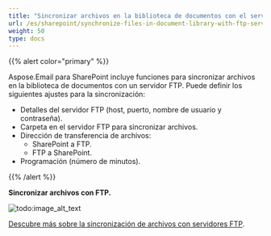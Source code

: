 ```yaml
---
title: "Sincronizar archivos en la biblioteca de documentos con el servidor FTP"
url: /es/sharepoint/synchronize-files-in-document-library-with-ftp-server/
weight: 50
type: docs
---
```



{{% alert color="primary" %}} 

Aspose.Email para SharePoint incluye funciones para sincronizar archivos en la biblioteca de documentos con un servidor FTP. Puede definir los siguientes ajustes para la sincronización:

- Detalles del servidor FTP (host, puerto, nombre de usuario y contraseña).
- Carpeta en el servidor FTP para sincronizar archivos.
- Dirección de transferencia de archivos: 
  - SharePoint a FTP.
  - FTP a SharePoint.
- Programación (número de minutos).

{{% /alert %}} 

**Sincronizar archivos con FTP.** 

![todo:image_alt_text](synchronize-files-in-document-library-with-ftp-server_1.png)


[Descubre más sobre la sincronización de archivos con servidores FTP](/email/sharepoint/synchronize-files-with-ftp-server/).
